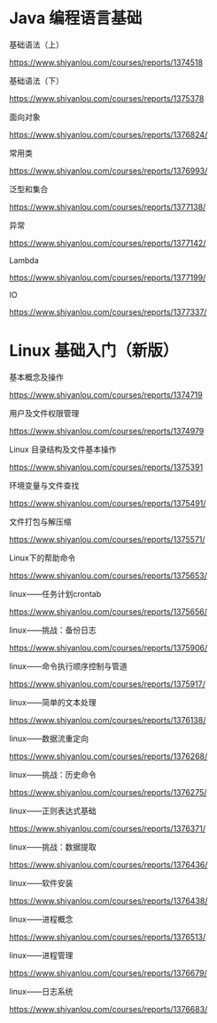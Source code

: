 # Java 编程语言基础 #
基础语法（上）

https://www.shiyanlou.com/courses/reports/1374518

基础语法（下）

https://www.shiyanlou.com/courses/reports/1375378

面向对象

https://www.shiyanlou.com/courses/reports/1376824/

常用类

https://www.shiyanlou.com/courses/reports/1376993/

泛型和集合

https://www.shiyanlou.com/courses/reports/1377138/

异常

https://www.shiyanlou.com/courses/reports/1377142/

Lambda

https://www.shiyanlou.com/courses/reports/1377199/

IO

https://www.shiyanlou.com/courses/reports/1377337/


# Linux 基础入门（新版） #
基本概念及操作

https://www.shiyanlou.com/courses/reports/1374719

用户及文件权限管理

https://www.shiyanlou.com/courses/reports/1374979

Linux 目录结构及文件基本操作

https://www.shiyanlou.com/courses/reports/1375391

环境变量与文件查找

https://www.shiyanlou.com/courses/reports/1375491/

文件打包与解压缩

https://www.shiyanlou.com/courses/reports/1375571/

Linux下的帮助命令

https://www.shiyanlou.com/courses/reports/1375653/

linux——任务计划crontab

https://www.shiyanlou.com/courses/reports/1375656/

linux——挑战：备份日志

https://www.shiyanlou.com/courses/reports/1375906/

linux——命令执行顺序控制与管道

https://www.shiyanlou.com/courses/reports/1375917/

linux——简单的文本处理

https://www.shiyanlou.com/courses/reports/1376138/

linux——数据流重定向

https://www.shiyanlou.com/courses/reports/1376268/

linux——挑战：历史命令

https://www.shiyanlou.com/courses/reports/1376275/

linux——正则表达式基础

https://www.shiyanlou.com/courses/reports/1376371/

linux——挑战：数据提取

https://www.shiyanlou.com/courses/reports/1376436/

linux——软件安装

https://www.shiyanlou.com/courses/reports/1376438/

linux——进程概念

https://www.shiyanlou.com/courses/reports/1376513/

linux——进程管理

https://www.shiyanlou.com/courses/reports/1376679/

linux——日志系统

https://www.shiyanlou.com/courses/reports/1376683/
